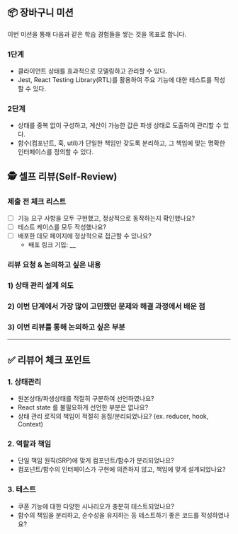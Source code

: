 ## 📦 장바구니 미션

이번 미션을 통해 다음과 같은 학습 경험들을 쌓는 것을 목표로 합니다.

### 1단계

- 클라이언트 상태를 효과적으로 모델링하고 관리할 수 있다.
- Jest, React Testing Library(RTL)를 활용하여 주요 기능에 대한 테스트를 작성할 수 있다.

### 2단계

- 상태를 중복 없이 구성하고, 계산이 가능한 값은 파생 상태로 도출하여 관리할 수 있다.
- 함수(컴포넌트, 훅, util)가 단일한 책임만 갖도록 분리하고, 그 책임에 맞는 명확한 인터페이스를 정의할 수 있다.

## 🕵️ 셀프 리뷰(Self-Review)

### 제출 전 체크 리스트

- [ ] 기능 요구 사항을 모두 구현했고, 정상적으로 동작하는지 확인했나요?
- [ ] 테스트 케이스를 모두 작성했나요?
- [ ] 배포한 데모 페이지에 정상적으로 접근할 수 있나요?
  - 배포 링크 기입: **\_\_**

### 리뷰 요청 & 논의하고 싶은 내용

### 1) 상태 관리 설계 의도

### 2) 이번 단계에서 가장 많이 고민했던 문제와 해결 과정에서 배운 점

### 3) 이번 리뷰를 통해 논의하고 싶은 부분

---

## ✅ 리뷰어 체크 포인트

<!-- 리뷰어가 이 PR을 검토할 때 중점적으로 확인할 사항입니다.
코드의 완성도뿐만 아니라, 리뷰이가 구현 과정에서 어떤 고민과 결정을 하며 학습했는지도 함께 고려해 주세요. -->

### 1. 상태관리

- 원본상태/파생상태를 적절히 구분하여 선언하였나요?
- React state 를 불필요하게 선언한 부분은 없나요?
- 상태 관리 로직의 책임이 적절히 응집/분리되었나요? (ex. reducer, hook, Context)

### 2. 역할과 책임

- 단일 책임 원칙(SRP)에 맞게 컴포넌트/함수가 분리되었나요?
- 컴포넌트/함수의 인터페이스가 구현에 의존하지 않고, 책임에 맞게 설계되었나요?

### 3. 테스트

- 쿠폰 기능에 대한 다양한 시나리오가 충분히 테스트되었나요?
- 함수의 책임을 분리하고, 순수성을 유지하는 등 테스트하기 좋은 코드를 작성하였나요?
